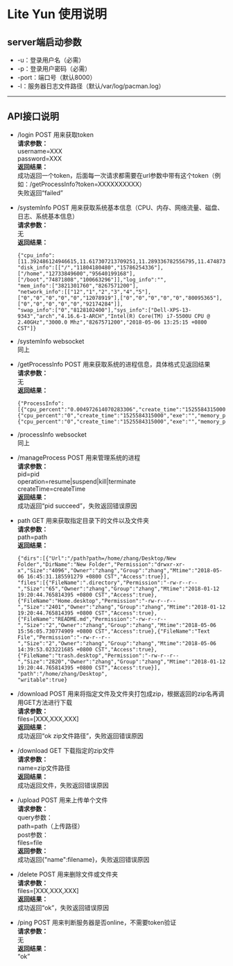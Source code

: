 # Lite Yun 使用说明

## server端启动参数
- -u：登录用户名（必需）
- -p：登录用户密码（必需）
- -port：端口号（默认8000）
- -l：服务器日志文件路径（默认/var/log/pacman.log）

---
## API接口说明
- /login POST 用来获取token  
    **请求参数：**  
    username=XXX  
    password=XXX  
    **返回结果：**  
    成功返回一个token，后面每一次请求都需要在url参数中带有这个token（例如：/getProcessInfo?token=XXXXXXXXXX）  
    失败返回“failed”

- /systemInfo POST 用来获取系统基本信息（CPU、内存、网络流量、磁盘、日志、系统基本信息）  
    **请求参数：**  
    无  
    **返回结果：**  
    ```
    {"cpu_info":[11.392486124946615,11.617307213709251,11.289336782556795,11.474873603595276],
    "disk_info":[["/","11804180480","15786254336"],["/home","12733849600","95640199168"],["/boot","74871808","100663296"]],"log_info":"",
    "mem_info":["3821301760","8267571200"],
    "network_info":[["12","1","2","3","4","5"],["0","0","0","0","0","12078919"],["0","0","0","0","0","80095365"],["0","0","0","0","0","92174284"]],
    "swap_info":["0","8128102400"],"sys_info":["Dell-XPS-13-9343","arch","4.16.6-1-ARCH","Intel(R) Core(TM) i7-5500U CPU @ 2.40GHz","3000.0 Mhz","8267571200","2018-05-06 13:25:15 +0800 CST"]}
    ```

- /systemInfo websocket  
    同上

- /getProcessInfo POST 用来获取系统的进程信息，具体格式见返回结果  
    **请求参数：**  
    无  
    **返回结果：**  
    ```
    {"ProcessInfo":[{"cpu_percent":"0.004972614070283306","create_time":"1525584315000","exe":"","memory_percent":"0.107260525","name":"systemd","pid":"1","status":"Sleep","username":"root"},
    {"cpu_percent":"0","create_time":"1525584315000","exe":"","memory_percent":"0","name":"kthreadd","pid":"2","status":"Sleep","username":"root"},
    {"cpu_percent":"0","create_time":"1525584315000","exe":"","memory_percent":"0","name":"kworker/0:0H","pid":"4","status":"Idle","username":"root"}}
    ```

- /processInfo websocket  
    同上

- /manageProcess POST 用来管理系统的进程  
    **请求参数：**  
    pid=pid  
    operation=resume|suspend|kill|terminate  
    createTime=createTime  
    **返回结果：**  
    成功返回“pid succeed”，失败返回错误原因

- path GET 用来获取指定目录下的文件以及文件夹  
    **请求参数：**  
    path=path  
    **返回结果：**  
    ```
    {"dirs":[{"Url":"/path?path=/home/zhang/Desktop/New Folder","DirName":"New Folder","Permission":"drwxr-xr-x","Size":"4096","Owner":"zhang","Group":"zhang","Mtime":"2018-05-06 16:45:31.185591279 +0800 CST","Access":true}],
    "files":[{"FileName":".directory","Permission":"-rw-r--r--","Size":"65","Owner":"zhang","Group":"zhang","Mtime":"2018-01-12 19:20:44.765814395 +0800 CST","Access":true},{"FileName":"Home.desktop","Permission":"-rw-r--r--","Size":"2401","Owner":"zhang","Group":"zhang","Mtime":"2018-01-12 19:20:44.765814395 +0800 CST","Access":true},{"FileName":"README.md","Permission":"-rw-r--r--","Size":"2","Owner":"zhang","Group":"zhang","Mtime":"2018-05-06 15:56:05.730774909 +0800 CST","Access":true},{"FileName":"Text File","Permission":"-rw-r--r--","Size":"2","Owner":"zhang","Group":"zhang","Mtime":"2018-05-06 14:39:53.023221685 +0800 CST","Access":true},{"FileName":"trash.desktop","Permission":"-rw-r--r--","Size":"2820","Owner":"zhang","Group":"zhang","Mtime":"2018-01-12 19:20:44.765814395 +0800 CST","Access":true}],
    "path":"/home/zhang/Desktop",
    "writable":true}
    ```

- /download POST 用来将指定文件及文件夹打包成zip，根据返回的zip名再调用GET方法进行下载  
    **请求参数：**  
    files=[XXX,XXX,XXX]  
    **返回结果：**  
    成功返回“ok zip文件路径”，失败返回错误原因

- /download GET 下载指定的zip文件  
    **请求参数：**  
    name=zip文件路径  
    **返回结果：**  
    成功返回文件，失败返回错误原因

- /upload POST 用来上传单个文件  
    **请求参数：**  
    query参数：  
    path=path（上传路径）  
    post参数：  
    files=file  
    **返回参数：**  
    成功返回{"name":filename}，失败返回错误原因

- /delete POST 用来删除文件或文件夹  
    **请求参数：**  
    files=[XXX,XXX,XXX]  
    **返回结果：**  
    成功返回“ok”，失败返回错误原因
    
- /ping POST 用来判断服务器是否online，不需要token验证  
    **请求参数：**  
    无  
    **返回结果：**  
    “ok”

